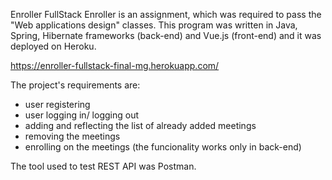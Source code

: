 Enroller FullStack
Enroller is an assignment, which was required to pass the "Web applications design" classes. This program was written in Java, Spring, Hibernate frameworks (back-end) and Vue.js (front-end) and it was deployed on Heroku. 

https://enroller-fullstack-final-mg.herokuapp.com/


The project's requirements are:

- user registering
- user logging in/ logging out
- adding and reflecting the list of already added meetings
- removing the meetings
- enrolling on the meetings (the funcionality works only in back-end)

The tool used to test REST API was Postman.


